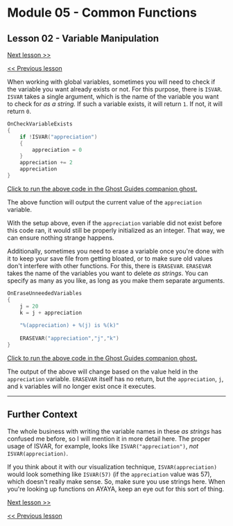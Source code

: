 # Module 05 - Common Functions

## Lesson 02 - Variable Manipulation

[Next lesson >>](../module_05_common_functions/03_array_manupulation.md)

[<< Previous lesson](../module_05_common_functions/01_type_manipulation.md)

When working with global variables, sometimes you will need to check if the variable you want already exists or not. For this purpose, there is `ISVAR`. `ISVAR` takes a single argument, which is the name of the variable you want to check for *as a string.* If such a variable exists, it will return `1`. If not, it will return `0`.

```c
OnCheckVariableExists
{
	if !ISVAR("appreciation")
	{
		appreciation = 0
	}
	appreciation += 2
	appreciation
}
```

[Click to run the above code in the Ghost Guides companion ghost.](https://zichqec.github.io/YAYA_Fundamentals/jump.html?url=x-ukagaka-link%3Atype%3Devent%26ghost%3DGhost%20Guides%26info%3DOnExample.M5.L2.CheckVariableExists)

The above function will output the current value of the `appreciation` variable.

With the setup above, even if the `appreciation` variable did not exist before this code ran, it would still be properly initialized as an integer. That way, we can ensure nothing strange happens.

Additionally, sometimes you need to erase a variable once you're done with it to keep your save file from getting bloated, or to make sure old values don't interfere with other functions. For this, there is `ERASEVAR`. `ERASEVAR` takes the name of the variables you want to delete *as strings*. You can specify as many as you like, as long as you make them separate arguments.

```c
OnEraseUnneededVariables
{
	j = 20
	k = j + appreciation
	
	"%(appreciation) + %(j) is %(k)"
	
	ERASEVAR("appreciation","j","k")
}
```

[Click to run the above code in the Ghost Guides companion ghost.](https://zichqec.github.io/YAYA_Fundamentals/jump.html?url=x-ukagaka-link%3Atype%3Devent%26ghost%3DGhost%20Guides%26info%3DOnExample.M5.L2.EraseUnneededVariables)

The output of the above will change based on the value held in the `appreciation` variable. `ERASEVAR` itself has no return, but the `appreciation`, `j`, and `k` variables will no longer exist once it executes.

---

## Further Context

The whole business with writing the variable names in these *as strings* has confused me before, so I will mention it in more detail here. The proper usage of ISVAR, for example, looks like `ISVAR("appreciation")`, *not* `ISVAR(appreciation)`.

If you think about it with our visualization technique, `ISVAR(appreciation)` would look something like `ISVAR(57)` (if the `appreciation` value was 57), which doesn't really make sense. So, make sure you use strings here. When you're looking up functions on AYAYA, keep an eye out for this sort of thing.

[Next lesson >>](../module_05_common_functions/03_array_manupulation.md)

[<< Previous lesson](../module_05_common_functions/01_type_manipulation.md)
